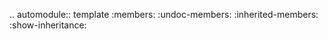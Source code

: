 .. automodule:: template
    :members:
    :undoc-members:
    :inherited-members:
    :show-inheritance: